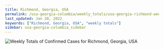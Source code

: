 ```yaml
---
title: Richmond, Georgia, USA
permalink: /usa-georgia-columbia/weekly_totals/usa-georgia-richmond-weekly_totals.html
last_updated: Jan 20, 2022
keywords: ["Richmond, Georgia, USA", "weekly totals"]
sidebar: usa-georgia-columbia_sidebar
---
```


![Weekly Totals of Confirmed Cases for Richmond, Georgia, USA](/covid_tracker/images/graphs/usa-georgia-richmond-weekly_totals_graph.png)
